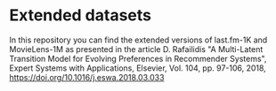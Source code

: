 # Extended datasets

In this repository you can find the extended versions of last.fm-1K and MovieLens-1M as presented in the article D. Rafailidis "A Multi-Latent Transition Model for Evolving Preferences in Recommender Systems", Expert Systems with Applications, Elsevier, Vol. 104, pp. 97-106, 2018, https://doi.org/10.1016/j.eswa.2018.03.033

